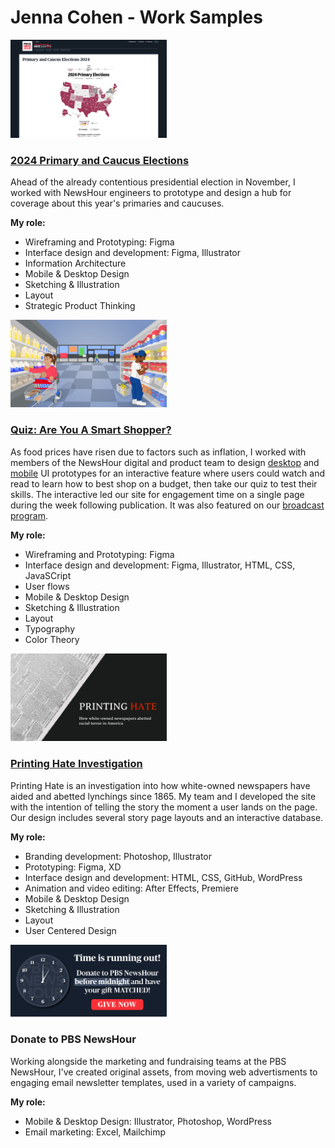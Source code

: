 # Jenna Cohen - Work Samples

<a href="https://www.pbs.org/newshour/elections-2024/primaries"><kbd><img src="images/2024-primaries.png" alt="2024 primaries page thumbanil" width="250px"></kbd></a>

### [2024 Primary and Caucus Elections](https://www.pbs.org/newshour/elections-2024/primaries)

Ahead of the already contentious presidential election in November, I worked with NewsHour engineers to prototype and design a hub for coverage about this year's primaries and caucuses.

**My role:**

- Wireframing and Prototyping: Figma
- Interface design and development: Figma, Illustrator
- Information Architecture
- Mobile & Desktop Design
- Sketching & Illustration
- Layout
- Strategic Product Thinking

<a href="https://www.pbs.org/newshour/features/smart-shopping-quiz/"><kbd><img src="images/smart-shop.jpg" alt="smart shopping thumbnail" width="250px"></kbd></a>

### [Quiz: Are You A Smart Shopper?](https://www.pbs.org/newshour/features/smart-shopping-quiz/)

As food prices have risen due to factors such as inflation, I worked with members of the NewsHour digital and product team to design [desktop](https://www.figma.com/proto/YmvmeWg0NScrOaoy3c8n3G/Smart-shopping?type=design&node-id=261-3230&t=GKXNvlmaGNoJDwKU-0&scaling=min-zoom&starting-point-node-id=261%3A3230&show-proto-sidebar=1) and [mobile](https://www.figma.com/proto/YmvmeWg0NScrOaoy3c8n3G/Smart-shopping?type=design&node-id=1262-45166&t=GKXNvlmaGNoJDwKU-0&scaling=min-zoom&starting-point-node-id=1262%3A45166&show-proto-sidebar=1) UI prototypes for an interactive feature where users could watch and read to learn how to best shop on a budget, then take our quiz to test their skills. The interactive led our site for engagement time on a single page during the week following publication. It was also featured on our [broadcast program](https://www.youtube.com/watch?v=emErLPu0-O0&t=12s).

**My role:**

- Wireframing and Prototyping: Figma
- Interface design and development: Figma, Illustrator, HTML, CSS, JavaSCript
- User flows
- Mobile & Desktop Design
- Sketching & Illustration
- Layout
- Typography
- Color Theory

<a href="https://lynching.cnsmaryland.org/"><kbd><img src="images/ph.jpg" alt="Printing Hate website thumbanil" width="250px"></kbd></a>

### [Printing Hate Investigation](https://lynching.cnsmaryland.org/)

Printing Hate is an investigation into how white-owned newspapers have aided and abetted lynchings since 1865. My team and I developed the site with the intention of telling the story the moment a user lands on the page. Our design includes several story page layouts and an interactive database.

**My role:**

- Branding development: Photoshop, Illustrator
- Prototyping: Figma, XD
- Interface design and development: HTML, CSS, GitHub, WordPress
- Animation and video editing: After Effects, Premiere
- Mobile & Desktop Design
- Sketching & Illustration
- Layout
- User Centered Design

<a href="https://github.com/jennacohen/newshour/blob/main/design_graphics/images/donation-countdown.gif"><img src="images/donation-countdown.gif" alt="Donate to PBS NewsHour Countdown clock gif" width="250px"></kbd></a>

### Donate to PBS NewsHour

Working alongside the marketing and fundraising teams at the PBS NewsHour, I've created original assets, from moving web advertisments to engaging email newsletter templates, used in a variety of campaigns.

**My role:**

- Mobile & Desktop Design: Illustrator, Photoshop, WordPress
- Email marketing: Excel, Mailchimp
